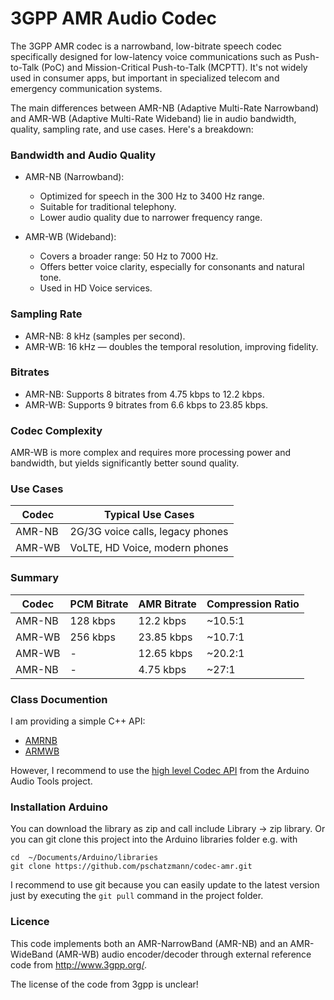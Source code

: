 # 3GPP AMR Audio Codec

The 3GPP AMR codec is a narrowband, low-bitrate speech codec specifically designed for low-latency voice communications such as Push-to-Talk (PoC) and Mission-Critical Push-to-Talk (MCPTT). It's not widely used in consumer apps, but important in specialized telecom and emergency communication systems.

The main differences between AMR-NB (Adaptive Multi-Rate Narrowband) and AMR-WB (Adaptive Multi-Rate Wideband) lie in audio bandwidth, quality, sampling rate, and use cases. Here's a breakdown:

### Bandwidth and Audio Quality

- AMR-NB (Narrowband):
    - Optimized for speech in the 300 Hz to 3400 Hz range.
    - Suitable for traditional telephony.
    - Lower audio quality due to narrower frequency range.

- AMR-WB (Wideband):
    - Covers a broader range: 50 Hz to 7000 Hz.
    - Offers better voice clarity, especially for consonants and natural tone.
    - Used in HD Voice services.

### Sampling Rate

- AMR-NB: 8 kHz (samples per second).
- AMR-WB: 16 kHz — doubles the temporal resolution, improving fidelity.

### Bitrates

- AMR-NB: Supports 8 bitrates from 4.75 kbps to 12.2 kbps.
- AMR-WB: Supports 9 bitrates from 6.6 kbps to 23.85 kbps.

### Codec Complexity

AMR-WB is more complex and requires more processing power and bandwidth, but yields significantly better sound quality.

### Use Cases

| Codec  | Typical Use Cases                |
| ------ | -------------------------------- |
| AMR-NB | 2G/3G voice calls, legacy phones |
| AMR-WB | VoLTE, HD Voice, modern phones   |

### Summary

| Codec  | PCM Bitrate | AMR Bitrate | Compression Ratio |
| ------ | ----------- | ----------- | ----------------- |
| AMR-NB | 128 kbps    | 12.2 kbps   | \~10.5:1          |
| AMR-WB | 256 kbps    | 23.85 kbps  | \~10.7:1          |
| AMR-WB | -           | 12.65 kbps  | \~20.2:1          |   
| AMR-NB | -           |  4.75 kbps  | \~27:1            |  

### Class Documention

I am providing a simple C++ API:

- [AMRNB](https://pschatzmann.github.io/codec-amr/html/classAMRNB.html)
- [ARMWB](https://pschatzmann.github.io/codec-amr/html/classAMRWB.html)

However, I recommend to use the [high level Codec API](https://github.com/pschatzmann/arduino-audio-tools/wiki/Encoding-and-Decoding-of-Audio) from the Arduino Audio Tools project.

### Installation Arduino

You can download the library as zip and call include Library -> zip library. Or you can git clone this project into the Arduino libraries folder e.g. with

```
cd  ~/Documents/Arduino/libraries
git clone https://github.com/pschatzmann/codec-amr.git
```

I recommend to use git because you can easily update to the latest version just by executing the ```git pull``` command in the project folder.

### Licence

This code implements both an AMR-NarrowBand (AMR-NB) and an AMR-WideBand (AMR-WB) audio encoder/decoder through external reference code from http://www.3gpp.org/. 

The license of the code from 3gpp is unclear!

